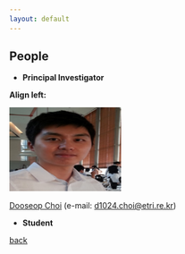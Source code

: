 ```yaml
---
layout: default
---
```


## People
+ **Principal Investigator**

**Align left:**
<p align="left" width="100%">
    <img width="200" height="150" src="./images/DChoi.PNG">
</p>

[Dooseop Choi](https://d1024choi.github.io) (e-mail: d1024.choi@etri.re.kr)

+ **Student**

[back](./)
